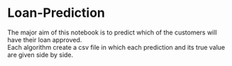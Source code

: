 # Loan-Prediction
The major aim of this notebook is to predict which of the customers will have their loan approved.<br>
Each algorithm create a csv file in which each prediction and its true value are given side by side. 
